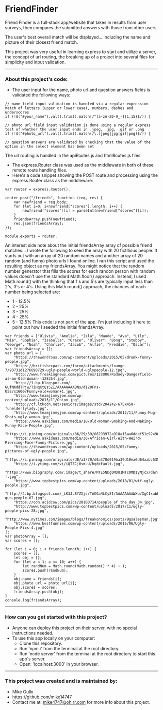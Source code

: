 # FriendFinder

Friend Finder is a full-stack app/website that takes in results from user surveys, then compares the submitted answers with those from other users.

The user's best overall match will be displayed... including the name and picture of their closest friend match.

This project was very useful in learning express to start and utilize a server, the concept of url routing, the breaking up of a project into several files for simplicity and input validation.

---

### About this project's code:

* The user input for the name, photo url and question answers fields is validated the following ways:
```
// name field input validation is handled via a regular expression match of letters (upper or lower case), numbers, dashes and underscores
if (!$("#your_name").val().trim().match(/^[a-zA-Z0-9_-]{1,15}$/)) {

// photo url field input validation is done using a regular express test of whether the user input ends in .jpeg, .jpg, .gif or .png
if (!$("#photo_url").val().trim().match(/\.(jpeg|jpg|gif|png)$/)) {

// question answers are validated by checking that the value of the option in the select element has been set
```

The url routing is handled in the apiRoutes.js and htmlRoutes.js files.
* The express.Router class was used as the middleware in both of these remote route handling files.
* Here's a code snippet showing the POST route and processing using the express.Router class as the middleware:
```
var router = express.Router();

router.post("/friends", function (req, res) {
    var newfriend = req.body;
    for (let i=0; i<newfriend["scores"].length; i++) {
        newfriend["scores"][i] = parseInt(newfriend["scores"][i]);
    }
    friendsArray.push(newfriend);
    res.json(friendsArray);
});

module.exports = router;
```

An interest side note about the initial friendsArray array of possible friend matches... I wrote the following to seed the array with 20 fictitious people. It starts out with an array of 20 random names and another array of 20 random (and funny) photo urls I found online. I ran this script and used the resulting object as my friendsArray. You might notice that the random number generator that fills the scores for each randon person with random values doesn't use the standard Math.floor() approach. Instead, I used Math.round() with the thinking that 1's and 5's are typically input less than 2's, 3's or 4's. Using this Math.round() approach, the chances of each number being selected are:
* 1 - 12.5%
* 2 - 25%
* 3 - 25%
* 4 - 25%
* 5 - 12.5%
This code is not part of the app. I'm just including it here to point out how I seeded the initial friendsArray.
```
var friends = ["Olivia", "Amelia", "Isla", "Maude", "Ava", "Lily", "Mia", "Sophia", "Isabella", "Grace", "Oliver", "Bong", "Stubby", "George", "Noah", "Charlie", "Jacob", "Alfie", "Freddie", "Oscar"];
var friendsArray = [];
var photo_url = [
    "https://thewondrous.com/wp-content/uploads/2015/05/drunk-funny-people.jpg",
    "https://britishexpats.com/forum/attachments/lounge-7/93731d1276690729-ugly-people-world-uglypeople-12.jpg",
    "http://www.freakingnews.com/pictures/128000/Rodney-Dangerfield-as-an-Old-Woman--128364.jpg",
    "http://1.bp.blogspot.com/-GUfNKddTPjw/TiHqKtQsSZI/AAAAAAAABNs/dI20Fns-U5E/s1600/Funny+old+woman+1.jpg",
    "http://www.teamjimmyjoe.com/wp-content/uploads/2013/11/Onion.jpg",
    "http://cf.ltkcdn.net/seniors/images/std/204242-675x450-funelderlylady.jpg",
    "http://www.teamjimmyjoe.com/wp-content/uploads/2012/11/Funny-Mug-Shots-ugly-woman.jpg",
    "https://www.askideas.com/media/10/Old-Woman-Smoking-And-Making-Funny-Face-People.jpg",
    "https://i.pinimg.com/originals/86/29/39/86293972a918a15aa6ddef51c9249001.jpg",
    "https://www.askideas.com/media/36/African-Girl-With-Weird-Piercing-Face-Funny-Picture.jpg",
    "https://thewondrous.com/wp-content/uploads/2015/05/funny-pictures-of-ugly-people.jpg",
    "https://i.pinimg.com/originals/d0/a3/70/d0a370d019ba39d10ea6d64aabc63530.jpg",
    "https://i.ytimg.com/vi/iQTZCj0sm-U/hqdefault.jpg",
    "https://www.biography.com/.image/t_share/MTE5NDg0MDU1MTc0MDIyNjcx/darryl-f.jpg",
    "https://www.topbestpics.com/wp-content/uploads/2018/01/wtf-ugly-people.jpg",
    "http://4.bp.blogspot.com/_LK3Jc8YZXjs/TAOGaNLCy8I/AAAAAAAAWXo/XgC1xubhLq0/s1600/funny-gun-people-07.jpg",
    "https://cdn.acidcow.com/pics/20100714/people_of_the_day_34.jpg",
    "http://www.topbestpics.com/wp-content/uploads/2017/11/ugly-people-pics-28.jpg",
    "http://www.nytimes.com/images/blogs/freakonomics/posts/Ugsalesman.jpg",
    "https://www.bestfunnies.com/wp-content/uploads/2015/06/Ugly-People-Pics-4.jpg"
];
var photoArray = [];
var scores = [];

for (let i = 0; i < friends.length; i++) {
    scores = [];
    let obj = {};
    for (let a = 1; a <= 10; a++) {
        let randNum = Math.round(Math.random() * 4) + 1;
        scores.push(randNum);
    }
    obj.name = friends[i];
    obj.photo_url = photo_url[i];
    obj.scores = scores;
    friendsArray.push(obj);
}
console.log(friendsArray);
```

---

### How can you get started with this project?

* Anyone can deploy this project on their server, with no special instructions needed.
* To use this app locally on your computer:
  *  Clone this repository.
  *  Run 'npm i' from the terminal at the root directory.
  *  Run 'node server' from the terminal at the root directory to start this app's server.
  *  Open: 'localhost:3000' in your browser.

---

### This project was created and is maintained by:

* Mike Gullo
* https://github.com/mike14747
* Contact me at: mike4747@oh.rr.com for more info about this project.